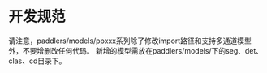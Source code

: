 # 开发规范
请注意，paddlers/models/ppxxx系列除了修改import路径和支持多通道模型外，不要增删改任何代码。
新增的模型需放在paddlers/models/下的seg、det、clas、cd目录下。
